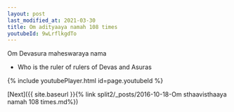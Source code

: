 ```yaml
---
layout: post
last_modified_at: 2021-03-30
title: Om adityaaya namah 108 times
youtubeId: 9wLrflkgdTo
---
```

 
 
Om Devasura maheswaraya nama 
 
 -  Who is the ruler of rulers of Devas and Asuras 
 
  
 
  
 
 
 
 
 
 


{% include youtubePlayer.html id=page.youtubeId %}
 
[Next]({{ site.baseurl }}{% link  split2/_posts/2016-10-18-Om sthaavisthaaya namah 108 times.md%})
 
